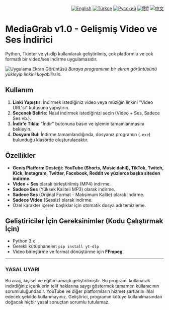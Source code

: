 <p align="right">
<a href="README.md"><img src="https://flagcdn.com/w20/gb.png" alt="English"></a>
<a href="README.tr.md"><img src="https://flagcdn.com/w20/tr.png" alt="Türkçe"></a>
<a href="README.ru.md"><img src="https://flagcdn.com/w20/ru.png" alt="Русский"></a>
<a href="README.hi.md"><img src="https://flagcdn.com/w20/in.png" alt="हिंदी"></a>
<a href="README.zh.md"><img src="https://flagcdn.com/w20/cn.png" alt="中文"></a>
</p>

# MediaGrab v1.0 - Gelişmiş Video ve Ses İndirici

Python, Tkinter ve yt-dlp kullanılarak geliştirilmiş, çok platformlu ve çok formatlı bir video/ses indirme uygulamasıdır.

![Uygulama Ekran Görüntüsü](https://i.imgur.com/your-screenshot-url.png)
_Buraya programının bir ekran görüntüsünü yükleyip linkini koyabilirsin._

## Kullanım

1.  **Linki Yapıştır:** İndirmek istediğiniz video veya müziğin linkini "Video URL'si" kutusuna yapıştırın.
2.  **Seçenek Belirle:** Nasıl indirmek istediğinizi seçin (Video + Ses, Sadece Ses vb.).
3.  **İndir'e Tıkla:** "İndir" butonuna basın ve işlemin tamamlanmasını bekleyin.
4.  **Dosyanı Bul:** İndirme tamamlandığında, dosyanız programın (`.exe`) bulunduğu klasörde oluşturulacaktır.

## Özellikler

-   **Geniş Platform Desteği: YouTube (Shorts, Music dahil), TikTok, Twitch, Kick, Instagram, Twitter, Facebook, Reddit ve yüzlerce başka siteden indirme.**
-   **Video + Ses** olarak birleştirilmiş (MP4) indirme.
-   **Sadece Ses** (Yüksek Kaliteli MP3) olarak indirme.
-   **Sadece Ses** (Orijinal Format - Maksimum Kalite) olarak indirme.
-   **Sadece Video** (Sessiz) olarak indirme.
-   Özel karakter içeren başlıklar için otomatik dosya adı temizleme.

## Geliştiriciler İçin Gereksinimler (Kodu Çalıştırmak İçin)

-   Python 3.x
-   Gerekli kütüphaneler: `pip install yt-dlp`
-   Video birleştirme ve format dönüştürme için **FFmpeg**.

---

### YASAL UYARI

Bu araç, kişisel ve eğitim amaçlı geliştirilmiştir. Bu programı kullanarak indirdiğiniz içeriklerin telif haklarına saygı göstermek tamamen kullanıcının sorumluluğundadır. YouTube ve diğer platformların hizmet şartlarını ihlal edecek şekilde kullanmayınız. Geliştirici, programın kötüye kullanılmasından doğacak hiçbir yasal sonuçtan sorumlu tutulamaz.
